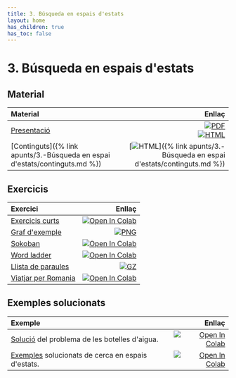 ```yaml
---
title: 3. Búsqueda en espais d'estats
layout: home
has_children: true
has_toc: false
---
```


# 3. Búsqueda en espais d'estats

## Material

| Material                                                                    |                                                                                                                                                 Enllaç |
|:----------------------------------------------------------------------------|-------------------------------------------------------------------------------------------------------------------------------------------------------:|
| [Presentació](3.2-busqueda-marp.pdf)                                             |                           [![PDF](https://img.shields.io/badge/PDF-3.--busqueda--marp.pdf-blue?logo=adobe-acrobat-reader&logoColor=white)](3.2-busqueda-marp.pdf) <br /> [![HTML](https://img.shields.io/badge/HTML-3.--busqueda-blue?logo=html5&logoColor=white)](3.2-busqueda-marp.html) |
| [Continguts]({% link apunts/3.-Búsqueda en espai d'estats/continguts.md %}) | [![HTML](https://img.shields.io/badge/HTML-continguts-blue?logo=html5&logoColor=white)]({% link apunts/3.-Búsqueda en espai d'estats/continguts.md %}) |

## Exercicis

| Exercici                                             |                                                                                                                                                                                                          Enllaç |
|:-----------------------------------------------------|----------------------------------------------------------------------------------------------------------------------------------------------------------------------------------------------------------------:|
| [Exercicis curts](1.-exercicis.ipynb)                | [![Open In Colab](https://colab.research.google.com/assets/colab-badge.svg)](https://colab.research.google.com/github/lawer/mia/blob/main/apunts/3.-B%C3%BAsqueda%20en%20espai%20d%27estats/1.-exercicis.ipynb) |
| [Graf d'exemple](graf.png) | [![PNG](https://img.shields.io/badge/Graf-graf.png-blue?logo=graphviz&logoColor=white)](graf.png) |
| [Sokoban](2.-sokoban.ipynb)                          |[![Open In Colab](https://colab.research.google.com/assets/colab-badge.svg)](https://colab.research.google.com/github/lawer/mia/blob/main/apunts/3.-B%C3%BAsqueda%20en%20espai%20d%27estats/2.-sokoban.ipynb) |
| [Word ladder](3.-word_ladder.ipynb)                  |                                                                                           [![Open In Colab](https://colab.research.google.com/assets/colab-badge.svg)](https://colab.research.google.com/github/lawer/mia/blob/main/apunts/3.-B%C3%BAsqueda%20en%20espai%20d%27estats/3.-word_ladder.ipynb) |
[Llista de paraules](words34.txt.gz) | [![GZ](https://img.shields.io/badge/GZ-words34.txt.gz-blue?logo=gnu-zip&logoColor=white)](words34.txt.gz) |
| [Viatjar per Romania](4.-romania.ipynb)              |                                                                                           [![Open In Colab](https://colab.research.google.com/assets/colab-badge.svg)](https://colab.research.google.com/github/lawer/mia/blob/main/apunts/3.-B%C3%BAsqueda%20en%20espai%20d%27estats/4.-romania.ipynb) |

## Exemples solucionats

| Exemple                                                                        |                                                                                                                                                                                                                       Enllaç |
|:-------------------------------------------------------------------------------|-----------------------------------------------------------------------------------------------------------------------------------------------------------------------------------------------------------------------------:|
| [Solució](botelles.ipynb) del problema de les botelles d'aigua.                |                  [![Open In Colab](https://colab.research.google.com/assets/colab-badge.svg)](https://colab.research.google.com/github/lawer/mia/blob/main/apunts/3.-B%C3%BAsqueda%20en%20espai%20d%27estats/botelles.ipynb) |
| [Exemples](resolucio_problemes.ipynb) solucionats de cerca en espais d'estats. |       [![Open In Colab](https://colab.research.google.com/assets/colab-badge.svg)](https://colab.research.google.com/github/lawer/mia/blob/main/apunts/3.-B%C3%BAsqueda%20en%20espai%20d%27estats/resolucio_problemes.ipynb) |

<!--
| [Sokoban solucionat](2.-sokoban_solucionat.ipynb).                             |     [![Open In Colab](https://colab.research.google.com/assets/colab-badge.svg)](https://colab.research.google.com/github/lawer/mia/blob/main/apunts/3.-B%C3%BAsqueda%20en%20espai%20d%27estats/2.-sokoban_solucionat.ipynb) |
| [Word ladder solucionat](3.-word_ladder_solucionat.ipynb).                     | [![Open In Colab](https://colab.research.google.com/assets/colab-badge.svg)](https://colab.research.google.com/github/lawer/mia/blob/main/apunts/3.-B%C3%BAsqueda%20en%20espai%20d%27estats/3.-word_ladder_solucionat.ipynb) |
-->